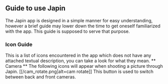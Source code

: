 ## Guide to use Japin
The Japin app is designed in a simple manner for easy understanding, however a brief guide may lower down the time to get oneself familiarized with the app. This guide is supposed to serve that purpose.

### Icon Guide
This is a list of icons encountered in the app which does not have any attached textual description, you can take a look for what they mean.
** Camera **
The following icons will appear when shooting a picture through Japin.
[[/cam_rotate.png|alt=cam rotate]] This button is used to switch between back and front cameras.


